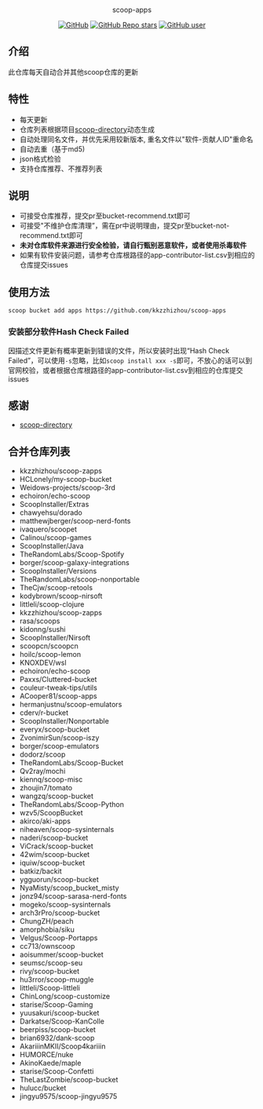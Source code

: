<p align="center">
  scoop-apps
</p>
<p align="center">
  <a href="https://github.com/kkzzhizhou/scoop-apps"><img alt="GitHub" src="https://img.shields.io/badge/Readme--Style-standard--repository-brightgreen?style=flat-square&color=f83500"/></a>
  <a href="https://github.com/kkzzhizhou/scoop-apps"><img alt="GitHub Repo stars" src="https://img.shields.io/github/stars/kkzzhizhou/scoop-apps?style=flat-square"/></a>
  <a href="https://github.com/kkzzhizhou"><img alt="GitHub user" src="https://img.shields.io/badge/author-kkzzhizhou-brightgreen?style=flat-square"/></a>
</p>


## 介绍

此仓库每天自动合并其他scoop仓库的更新

## 特性

- 每天更新
- 仓库列表根据项目[scoop-directory](https://github.com/rasa/scoop-directory)动态生成
- 自动处理同名文件，并优先采用较新版本, 重名文件以"软件-贡献人ID"重命名
- 自动去重（基于md5)
- json格式检验
- 支持仓库推荐、不推荐列表

## 说明

- 可接受仓库推荐，提交pr至bucket-recommend.txt即可
- 可接受"不维护仓库清理”，需在pr中说明理由，提交pr至bucket-not-recommend.txt即可
- **未对仓库软件来源进行安全检验，请自行甄别恶意软件，或者使用杀毒软件**
- 如果有软件安装问题，请参考仓库根路径的app-contributor-list.csv到相应的仓库提交issues

## 使用方法

```
scoop bucket add apps https://github.com/kkzzhizhou/scoop-apps
```

### 安装部分软件Hash Check Failed



因描述文件更新有概率更新到错误的文件，所以安装时出现“Hash Check Failed”，可以使用`-s`忽略，比如`scoop install xxx -s`即可，不放心的话可以到官网校验，或者根据仓库根路径的app-contributor-list.csv到相应的仓库提交issues

## 感谢

- [scoop-directory](https://github.com/rasa/scoop-directory)

## 合并仓库列表

- kkzzhizhou/scoop-zapps
- HCLonely/my-scoop-bucket
- Weidows-projects/scoop-3rd
- echoiron/echo-scoop
- ScoopInstaller/Extras
- chawyehsu/dorado
- matthewjberger/scoop-nerd-fonts
- ivaquero/scoopet
- Calinou/scoop-games
- ScoopInstaller/Java
- TheRandomLabs/Scoop-Spotify
- borger/scoop-galaxy-integrations
- ScoopInstaller/Versions
- TheRandomLabs/scoop-nonportable
- TheCjw/scoop-retools
- kodybrown/scoop-nirsoft
- littleli/scoop-clojure
- kkzzhizhou/scoop-zapps
- rasa/scoops
- kidonng/sushi
- ScoopInstaller/Nirsoft
- scoopcn/scoopcn
- hoilc/scoop-lemon
- KNOXDEV/wsl
- echoiron/echo-scoop
- Paxxs/Cluttered-bucket
- couleur-tweak-tips/utils
- ACooper81/scoop-apps
- hermanjustnu/scoop-emulators
- cderv/r-bucket
- ScoopInstaller/Nonportable
- everyx/scoop-bucket
- ZvonimirSun/scoop-iszy
- borger/scoop-emulators
- dodorz/scoop
- TheRandomLabs/Scoop-Bucket
- Qv2ray/mochi
- kiennq/scoop-misc
- zhoujin7/tomato
- wangzq/scoop-bucket
- TheRandomLabs/Scoop-Python
- wzv5/ScoopBucket
- akirco/aki-apps
- niheaven/scoop-sysinternals
- naderi/scoop-bucket
- ViCrack/scoop-bucket
- 42wim/scoop-bucket
- iquiw/scoop-bucket
- batkiz/backit
- ygguorun/scoop-bucket
- NyaMisty/scoop_bucket_misty
- jonz94/scoop-sarasa-nerd-fonts
- mogeko/scoop-sysinternals
- arch3rPro/scoop-bucket
- ChungZH/peach
- amorphobia/siku
- Velgus/Scoop-Portapps
- cc713/ownscoop
- aoisummer/scoop-bucket
- seumsc/scoop-seu
- rivy/scoop-bucket
- hu3rror/scoop-muggle
- littleli/Scoop-littleli
- ChinLong/scoop-customize
- starise/Scoop-Gaming
- yuusakuri/scoop-bucket
- Darkatse/Scoop-KanColle
- beerpiss/scoop-bucket
- brian6932/dank-scoop
- AkariiinMKII/Scoop4kariiin
- HUMORCE/nuke
- AkinoKaede/maple
- starise/Scoop-Confetti
- TheLastZombie/scoop-bucket
- hulucc/bucket
- jingyu9575/scoop-jingyu9575
